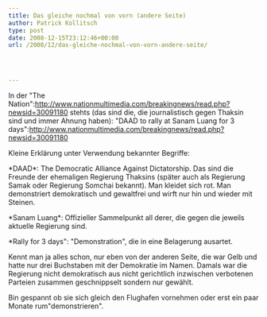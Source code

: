 ```yaml
---
title: Das gleiche nochmal von vorn (andere Seite)
author: Patrick Kollitsch
type: post
date: 2008-12-15T23:12:46+00:00
url: /2008/12/das-gleiche-nochmal-von-vorn-andere-seite/




---
```

In der "The Nation":http://www.nationmultimedia.com/breakingnews/read.php?newsid=30091180 stehts (das sind die, die journalistisch gegen Thaksin sind und immer Ahnung haben): "DAAD to rally at Sanam Luang for 3 days":http://www.nationmultimedia.com/breakingnews/read.php?newsid=30091180

Kleine Erkl&auml;rung unter Verwendung bekannter Begriffe: 

\*DAAD\*: The Democratic Alliance Against Dictatorship. Das sind die Freunde der ehemaligen Regierung Thaksins (sp&auml;ter auch als Regierung Samak oder Regierung Somchai bekannt). Man kleidet sich rot. Man demonstriert demokratisch und gewaltfrei und wirft nur hin und wieder mit Steinen.

\*Sanam Luang\*: Offizieller Sammelpunkt all derer, die gegen die jeweils aktuelle Regierung sind. 

*Rally for 3 days": "Demonstration", die in eine Belagerung ausartet.

Kennt man ja alles schon, nur eben von der anderen Seite, die war Gelb und hatte nur drei Buchstaben mit der Demokratie im Namen. Damals war die Regierung nicht demokratisch aus nicht gerichtlich inzwischen verbotenen Parteien zusammen geschnippselt sondern nur gew&auml;hlt. 

Bin gespannt ob sie sich gleich den Flughafen vornehmen oder erst ein paar Monate rum"demonstrieren".